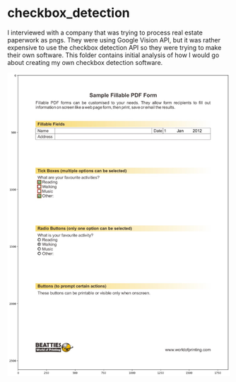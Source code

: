 # checkbox_detection

I interviewed with a company that was trying to process real estate paperwork as pngs. They were using Google Vision API, but it was rather expensive to use the checkbox detection API so they were trying to make their own software. This folder contains initial analysis of how I would go about creating my own checkbox detection software.

![alt text](https://github.com/Kwintonium/checkbox_detection/blob/main/test.jpg)
